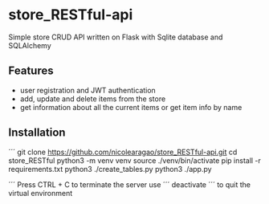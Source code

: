 # store_RESTful-api
Simple store CRUD API written on Flask with Sqlite database and SQLAlchemy

## Features

- user registration and JWT authentication
- add, update and delete items from the store
- get information about all the current items or get item info by name 

## Installation

´´´
git clone https://github.com/nicolearagao/store_RESTful-api.git
cd store_RESTful
python3 -m venv venv
source ./venv/bin/activate
pip install -r requirements.txt
python3 ./create_tables.py
python3 ./app.py

´´´
Press CTRL + C to terminate the server
use ´´´ deactivate ´´´ to quit the virtual environment







